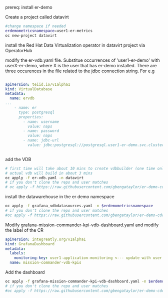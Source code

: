 prereq: install er-demo

Create a project called datavirt

```sh
#change namespace if needed
erdemometricsnamespace=user1-er-metrics
oc new-project datavirt
```

install the Red Hat Data Virtualization operator in datavirt project via OperatorHub

modify the er-vdb.yaml file. Substitue occurrences of 'user1-er-demo' with userX-er-demo, where X is the user that has er-demo installed. There are three occurences in the file related to the jdbc connection string. For e.g

```yaml

apiVersion: teiid.io/v1alpha1
kind: VirtualDatabase
metadata:
  name: ervdb
...
    - name: er
      type: postgresql
      properties:
        - name: username
          value: naps
        - name: password
          value: naps
        - name: jdbc-url
          value: jdbc:postgresql://postgresql.user1-er-demo.svc.cluster.local:5432/emergency_response_demo <--update with appropriate namespace
          
````

add the VDB

```sh
# first time will take about 10 mins to create vdbbuilder (one time only)
# actual vdb will build in about 3 mins
oc apply -f er-vdb.yaml -n datavirt
# if you don't clone the repo and user matches
# oc apply -f https://raw.githubusercontent.com/gbengataylor/er-demo-cdc-dv/master/er-vdb.yaml -n datavirt
```

install the datawarehouse in the er demo namespace

```sh
oc apply -f grafana_vdbdatasources.yaml -n $erdemometricsnamespace
# if you don't clone the repo and user matches
#oc apply -f https://raw.githubusercontent.com/gbengataylor/er-demo-cdc-dv/master/grafana_vdbdatasources.yaml -n $erdemometricsnamespace
```

Modify grafana-mission-commander-kpi-vdb-dashboard.yaml  and modify the label of the CR 

```yaml
apiVersion: integreatly.org/v1alpha1
kind: GrafanaDashboard
metadata:
  labels:
    monitoring-key: user1-application-monitoring <--- update with user
  name: mission-commander-vdb-kpis
```

Add the dashboard

```sh
oc apply -f grafana-mission-commander-kpi-vdb-dashboard.yaml -n $erdemometricsnamespace
# if you don't clone the repo and user matches
#oc apply -f https://raw.githubusercontent.com/gbengataylor/er-demo-cdc-dv/master/grafana-mission-commander-kpi-vdb-dashboard.yaml -n $erdemometricsnamespace
```



